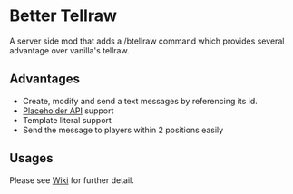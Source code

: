 # Better Tellraw
 A server side mod that adds a /btellraw command which provides several advantage over vanilla's tellraw.
 
## Advantages
- Create, modify and send a text messages by referencing its id.
- [Placeholder API](https://placeholders.pb4.eu/user/default-placeholders/) support
- Template literal support
- Send the message to players within 2 positions easily

## Usages
Please see [Wiki](https://github.com/Kenny-Hui/Better-Tellraw/wiki) for further detail.